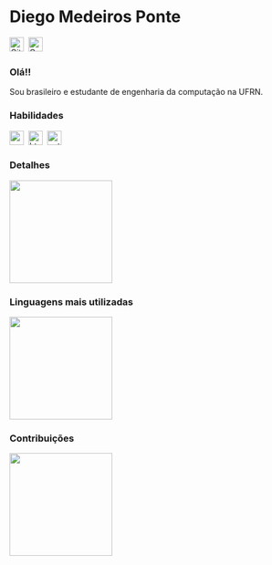 # Diego Medeiros Ponte

<a href="https://www.github.com/dpontejs" target="_blank"><img src="https://img.shields.io/badge/GitHub-100000?style=flat&logo=github&logoColor=white" alt="GitHub Badge" height="25"></a>&nbsp;
<a href="mailto:dpontejs@gmail.com@gmail.com" target="_blank"><img src="https://img.shields.io/badge/Gmail-D14836?style=flat&logo=gmail&logoColor=white" alt="Gmail Badge" height="25"></a>&nbsp;

### Olá!!

Sou brasileiro e estudante de engenharia da computação na UFRN.


### Habilidades

<img src="https://img.shields.io/badge/Css3-05122A?style=flat&logo=css3" alt="css3 Badge" height="25">&nbsp;
<img src="https://img.shields.io/badge/Html5-05122A?style=flat&logo=html5" alt="html5 Badge" height="25">&nbsp;
<img src="https://img.shields.io/badge/Python-05122A?style=flat&logo=python" alt="python Badge" height="25">&nbsp;

### Detalhes

<div>
<img height="180em" src="https://github-readme-stats.vercel.app/api?username=dpontejs&theme=default&show_icons=true&count_private=true">

### Linguagens mais utilizadas  

<img height="180em" src="https://github-readme-stats.vercel.app/api/top-langs/?username=dpontejs&theme=default&layout=compact&langs_count=5">

### Contribuições
  
<img height="180em" src="https://github-readme-streak-stats.herokuapp.com/?user=dpontejs&theme=default">
</div>
